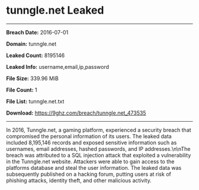 # tunngle.net Leaked

------------
**Breach Date:** 2016-07-01

**Domain:** tunngle.net

**Leaked Count:** 8195146

**Leaked Info:** username,email,ip,password

**File Size:** 339.96 MiB

**File Count:** 1

**File List:** tunngle.net.txt

**Download:** https://9ghz.com/breach/tunngle.net_473535

------------
In 2016, Tunngle.net, a gaming platform, experienced a security breach that compromised the personal information of its users. The leaked data included 8,195,146 records and exposed sensitive information such as usernames, email addresses, hashed passwords, and IP addresses.\n\nThe breach was attributed to a SQL injection attack that exploited a vulnerability in the Tunngle.net website. Attackers were able to gain access to the platforms database and steal the user information. The leaked data was subsequently published on a hacking forum, putting users at risk of phishing attacks, identity theft, and other malicious activity.
